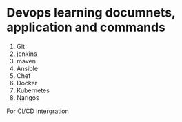 # Devops learning documnets, application and commands
  1. Git 
  2. jenkins
  3. maven
  4. Ansible
  5. Chef
  6. Docker
  7. Kubernetes
  8. Narigos
   
  For CI/CD intergration
